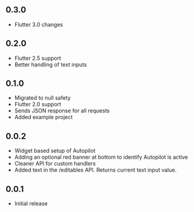 ## 0.3.0

* Flutter 3.0 changes

## 0.2.0

* Flutter 2.5 support
* Better handling of text inputs

## 0.1.0

* Migrated to null safety
* Flutter 2.0 support
* Sends JSON response for all requests
* Added example project

## 0.0.2

* Widget based setup of Autopilot
* Adding an optional red banner at bottom to identify Autopilot is active
* Cleaner API for custom handlers
* Added text in the /editables API. Returns current text input value.

## 0.0.1

* Initial release
